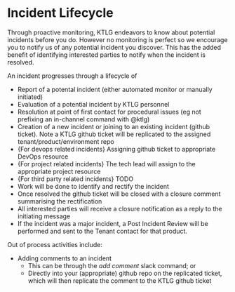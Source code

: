 # Incident Lifecycle
Through proactive monitoring, KTLG endeavors to know about potential incidents before you do. However no monitoring is 
perfect so we encourage you to notify us of any potential incident you discover. This has the added benefit of identifying
interested parties to notify when the incident is resolved.

An incident progresses through a lifecycle of
* Report of a potental incident (either automated monitor or manually initiated)
* Evaluation of a potential incident by KTLG personnel
* Resolution at point of first contact for procedural issues (eg not prefixing an in-channel command with @ktlg)
* Creation of a new incident or joining to an existing incident (github ticket). Note a KTLG github ticket will be replicated to the assigned tenant/product/environment repo
* {For devops related incidents} Assigning github ticket to appropriate DevOps resource
* {For project related incidents} The tech lead will assign to the appropriate project resource
* {For third party related incidents} TODO
* Work will be done to identify and rectify the incident
* Once resolved the github ticket will be closed with a closure comment summarising the rectification
* All interested parties will receive a closure notification as a reply to the initiating message
* If the incident was a major incident, a Post Incident Review will be performed and sent to the Tenant contact for that product.

Out of process activities include:
* Adding comments to an incident
   * This can be through the _add comment_ slack command; or 
   * Directly into your (appropriate) github repo on the replicated ticket, which will then replicate the comment to the KTLG github ticket
